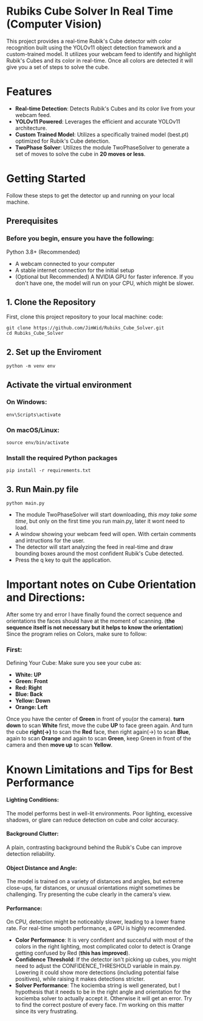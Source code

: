 # Rubiks Cube Solver In Real Time (Computer Vision)
This project provides a real-time Rubik's Cube detector with color recognition built using the YOLOv11 object detection framework and a custom-trained model. It utilizes your webcam feed to identify and highlight Rubik's Cubes and its color in real-time. Once all colors are detected it will give you a set of steps to solve the cube.
# Features
 - **Real-time Detection**: Detects Rubik's Cubes and its color live from your webcam feed.
 - **YOLOv11 Powered**: Leverages the efficient and accurate YOLOv11 architecture.
 - **Custom Trained Model**: Utilizes a specifically trained model (best.pt) optimized for Rubik's Cube detection.
 - **TwoPhase Solver**: Utilizes the module TwoPhaseSolver to generate a set of moves to solve the cube in **20 moves or less**.
# Getting Started
Follow these steps to get the detector up and running on your local machine.
## Prerequisites
### Before you begin, ensure you have the following:
Python 3.8+ (Recommended)
- A webcam connected to your computer
- A stable internet connection for the initial setup
- (Optional but Recommended) A NVIDIA GPU for faster inference. If you don't have one, the model will run on your CPU, which might be slower.
## 1. Clone the Repository
First, clone this project repository to your local machine:
code: 
```
git clone https://github.com/JimWid/Rubiks_Cube_Solver.git
cd Rubiks_Cube_Solver
```
## 2. Set up the Enviroment
```
python -m venv env
```
## Activate the virtual environment
### On Windows:
```
env\Scripts\activate
```
### On macOS/Linux:
```
source env/bin/activate
```
### Install the required Python packages
```
pip install -r requirements.txt
```
## 3. Run Main.py file
```
python main.py
```
- The module TwoPhaseSolver will start downloading, *this may take some time*, but only on the first time you run main.py, later it wont need to load.
- A window showing your webcam feed will open. With certain comments and intructions for the user.
- The detector will start analyzing the feed in real-time and draw bounding boxes around the most confident Rubik's Cube detected.
- Press the q key to quit the application.

# Important notes on Cube Orientation and Directions:
After some try and error I have finally found the correct sequence and orientations the faces should have at the moment of scanning. (**the sequence itself is not necessary but it helps to know the orientation**) Since the program relies on Colors, make sure to follow:
### First:
Defining Your Cube: Make sure you see your cube as:
- **White: UP**
- **Green: Front**
- **Red: Right**
- **Blue: Back**
- **Yellow: Down**
- **Orange: Left**

Once you have the center of **Green** in front of you(or the camera). **turn down** to scan **White** first, move the cube **UP** to face green again. And turn the cube **right(->)** to scan the **Red** face, then right again(->) to scan **Blue**, again to scan **Orange** and again to scan **Green**, keep Green in front of the camera and then **move up** to scan **Yellow**.

# Known Limitations and Tips for Best Performance
#### Lighting Conditions: 
The model performs best in well-lit environments. Poor lighting, excessive shadows, or glare can reduce detection on cube and color accuracy.
#### Background Clutter: 
A plain, contrasting background behind the Rubik's Cube can improve detection reliability.
#### Object Distance and Angle: 
The model is trained on a variety of distances and angles, but extreme close-ups, far distances, or unusual orientations might sometimes be challenging. Try presenting the cube clearly in the camera's view.
#### Performance: 
On CPU, detection might be noticeably slower, leading to a lower frame rate. For real-time smooth performance, a GPU is highly recommended.
 - **Color Performance**: It is very confident and succesful with most of the colors in the right lighting, most complicated color to detect is Orange getting confused by Red (**this has improved**).
 - **Confidence Threshold**: If the detector isn't picking up cubes, you might need to adjust the CONFIDENCE_THRESHOLD variable in main.py. Lowering it could show more detections (including potential      false positives), while raising it makes detections stricter.
 - **Solver Performance**: The kociemba string is well generated, but I hypothesis that it needs to be in the right angle and orientation for the kociemba solver to actually accept it. Otherwise it        will get an error. Try to find the correct posture of every face. I'm working on this matter since its very frustrating.
